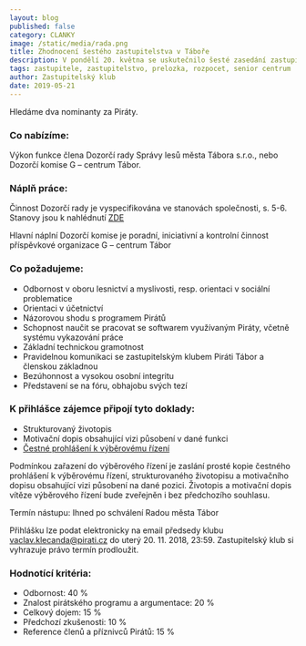 ```yaml
---
layout: blog
published: false
category: CLANKY
image: /static/media/rada.png
title: Zhodnocení šestého zastupitelstva v Táboře
description: V pondělí 20. května se uskutečnilo šesté zasedání zastupitelstva města Tábora. Za podstatné body, které se projednávaly, považujeme demolici bývalých kasáren ve Dvorcích, start výběrového řízení na stavitele Centra pro seniory, přeložku Chýnovská - Vožická a střednědobý výhled rozpočtu. 
tags: zastupitele, zastupitelstvo, prelozka, rozpocet, senior centrum
author: Zastupitelský klub
date: 2019-05-21
---
```


Hledáme dva nominanty za Piráty.

### Co nabízíme:
Výkon funkce člena Dozorčí rady Správy lesů města Tábora s.r.o.,
nebo Dozorčí komise G – centrum Tábor.

### Náplň práce:
Činnost Dozorčí rady je vyspecifikována ve stanovách společnosti, s. 5-6. Stanovy jsou k nahlédnutí [ZDE]( https://or.justice.cz/ias/ui/vypis-sl-detail?dokument=12304202&subjektId=694056&spis=418110)

Hlavní náplní Dozorčí komise je poradní, iniciativní a kontrolní činnost příspěvkové organizace G – centrum Tábor

### Co požadujeme:
- Odbornost v oboru lesnictví a myslivosti, resp. orientaci v sociální problematice
- Orientaci v účetnictví
- Názorovou shodu s programem Pirátů
- Schopnost naučit se pracovat se softwarem využívaným Piráty, včetně systému vykazování práce
- Základní technickou gramotnost
- Pravidelnou komunikaci se zastupitelským klubem Piráti Tábor a členskou základnou
- Bezúhonnost a vysokou osobní integritu
- Představení se na fóru, obhajobu svých tezí

### K přihlášce zájemce připojí tyto doklady:
- Strukturovaný 	životopis
- Motivační dopis obsahující vizi působení v dané funkci
- [Čestné prohlášení k výběrovému řízení](https://tabor.pirati.cz/static/cestne-prohlaseni-tabor.pdf)

Podmínkou zařazení do výběrového řízení je zaslání prosté kopie čestného prohlášení k výběrovému řízení,
strukturovaného životopisu a motivačního dopisu obsahující vizi působení na dané pozici.
Životopis a motivační dopis vítěze výběrového řízení bude zveřejněn i bez předchozího souhlasu.

Termín nástupu: Ihned po schválení Radou města Tábor

Přihlášku lze podat elektronicky na email předsedy klubu vaclav.klecanda@pirati.cz do uterý 20. 11. 2018, 23:59.
Zastupitelský klub si vyhrazuje právo termín prodloužit.

### Hodnotící kritéria:
- Odbornost: 40 %
- Znalost pirátského programu a argumentace: 20 %
- Celkový dojem: 15 %
- Předchozí zkušenosti: 10 %
- Reference členů a příznivců Pirátů: 15 %
